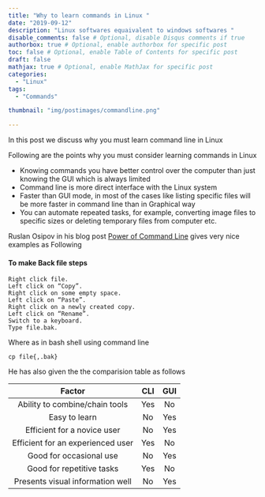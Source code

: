 ```yaml
---
title: "Why to learn commands in Linux "
date: "2019-09-12"
description: "Linux softwares equaivalent to windows softwares "
disable_comments: false # Optional, disable Disqus comments if true
authorbox: true # Optional, enable authorbox for specific post
toc: false # Optional, enable Table of Contents for specific post
draft: false
mathjax: true # Optional, enable MathJax for specific post
categories:
  - "Linux"
tags:
  - "Commands"

thumbnail: "img/postimages/commandline.png"

---
```

In this post we discuss why you must learn command line in Linux

<!--more-->

Following are the points why you must consider learning commands in Linux

+ Knowing commands you have better control over the computer than just knowing the GUI which is always limited
+ Command line is more direct interface with the Linux system
+ Faster than GUI mode, in most of the cases like listing specific files will be more faster in command line than in Graphical way
+ You can automate repeated tasks, for example, converting image files to specific sizes or deleting temporary files from computer etc.

Ruslan Osipov in his blog post [ Power of Command Line](https://www.rosipov.com/blog/power-of-the-command-line/)  gives very nice examples as Following

#### To make Back file steps

    Right click file.
    Left click on “Copy”.
    Right click on some empty space.
    Left click on “Paste”.
    Right click on a newly created copy.
    Left click on “Rename”.
    Switch to a keyboard.
    Type file.bak.

Where as in bash shell using command line

    cp file{,.bak}


He has also given the the comparision table as follows


|Factor|	CLI|	GUI|
|:---:|:---:|:---:|
|Ability to combine/chain tools|	Yes|	No|
|Easy to learn|	No|	Yes|
|Efficient for a novice user|	No|	Yes|
|Efficient for an experienced user|	Yes|	No|
|Good for occasional use|	No	|Yes|
|Good for repetitive tasks|	Yes	|No|
|Presents visual information well|	No|	Yes|
